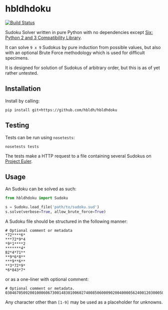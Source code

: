 # hbldhdoku

[![Build Status](https://travis-ci.org/hbldh/hbldhdoku.svg?branch=master)](https://travis-ci.org/hbldh/hbldhdoku)

Sudoku Solver written in pure Python with no dependencies except 
[Six: Python 2 and 3 Compatibility Library](https://pythonhosted.org/six/). 

It can solve `9 x 9` Sudokus by pure induction from possible values, but also 
with an optional Brute Force methodology which is used for difficult specimens.

It is designed for solution of Sudokus of arbitrary order, but this is as of yet
rather untested.

## Installation

Install by calling:

    pip install git+https://github.com/hbldh/hbldhdoku

## Testing

Tests can be run using `nosetests`:

    nosetests tests

The tests make a HTTP request to a file containing several Sudokus on 
[Project Euler]("https://projecteuler.net/project/resources/p096_sudoku.txt").

## Usage

An Sudoku can be solved as such:

```python
from hbldhdoku import Sudoku

s = Sudoku.load_file('path/to/sudoku.sud')
s.solve(verbose=True, allow_brute_force=True)

```

A Sudoku file should be structured in the following manner:

    # Optional comment or metadata
    *72****6*
    ***72*9*4
    *9*1****2
    *******4*
    82*4*71**
    **9*6*8**
    ***9**6**
    **3*72*9*
    *6*843*7*

or as a one-liner with optional comment:

    # Optional comment or metadata.
    030467050920010006067300148301006027400850600090200400005624001203000504040030702

Any character other than `[1-9]` may be used as a placeholder for unknowns.
